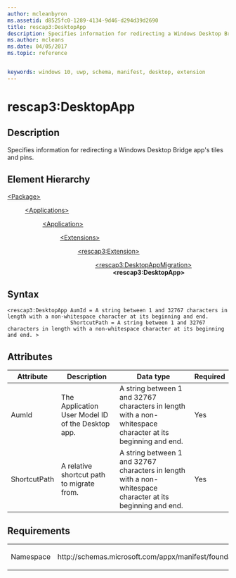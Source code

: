 ```yaml
---
author: mcleanbyron
ms.assetid: d8525fc0-1289-4134-9d46-d294d39d2690
title: rescap3:DesktopApp
description: Specifies information for redirecting a Windows Desktop Bridge app's tiles and pins.
ms.author: mcleans
ms.date: 04/05/2017
ms.topic: reference


keywords: windows 10, uwp, schema, manifest, desktop, extension 
---
```


# rescap3:DesktopApp


## Description
Specifies information for redirecting a Windows Desktop Bridge app's tiles and pins.

## Element Hierarchy
<dl>
<dt><a href="element-package.md">&lt;Package&gt;</a></dt>
<dd>
<dl>
<dt><a href="element-applications.md">&lt;Applications&gt;</a></dt>
<dd>
<dl>
<dt><a href="element-application.md">&lt;Application&gt;</a></dt>
<dd>
<dl>
<dt><a href="element-1-extensions.md">&lt;Extensions&gt;</a></dt>
<dd>
<dl>
<dt><a href="element-rescap3-extension.md">&lt;rescap3:Extension&gt;</a></dt>
<dd>
<dl>
<dt><a href="element-rescap3-desktopappmigration.md">&lt;rescap3:DesktopAppMigration&gt;</a></dt>
<dd><b>&lt;rescap3:DesktopApp&gt;</b></dd>
</dl>
</dd>
</dl>
</dd>
</dl>
</dd>
</dl>
</dd>
</dl>
</dd>
</dl>

## Syntax
```syntax
<rescap3:DesktopApp AumId = A string between 1 and 32767 characters in length with a non-whitespace character at its beginning and end.
                    ShortcutPath = A string between 1 and 32767 characters in length with a non-whitespace character at its beginning and end. >
```

## Attributes
| Attribute | Description | Data type | Required |
|-----------|-------------|-----------|----------|
| AumId | The Application User Model ID of the Desktop app. | A string between 1 and 32767 characters in length with a non-whitespace character at its beginning and end. | Yes |
| ShortcutPath | A relative shortcut path to migrate from. | A string between 1 and 32767 characters in length with a non-whitespace character at its beginning and end. | Yes |

## Requirements

<table>
<colgroup>
<col width="50%" />
<col width="50%" />
</colgroup>
<tbody>
<tr class="odd">
<td><p>Namespace</p></td>
<td><p>http://schemas.microsoft.com/appx/manifest/foundation/windows10/restrictedcapabilities/3</p></td>
</tr>
</tbody>
</table>